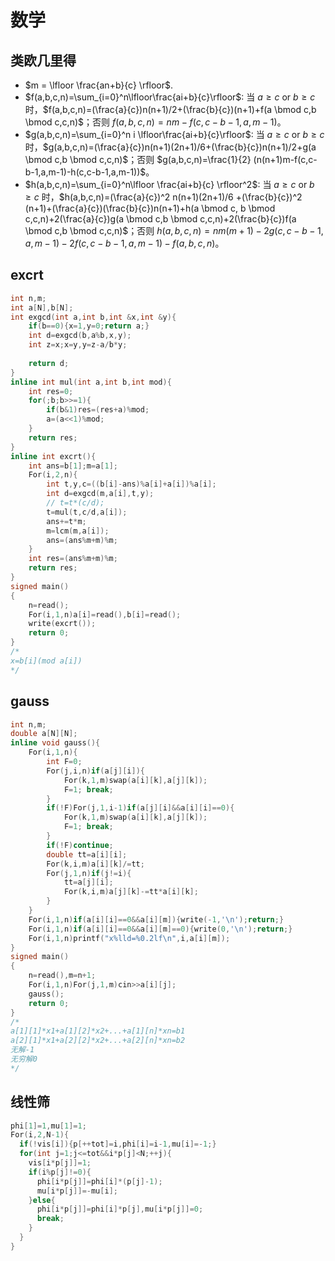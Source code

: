# 数学

## 类欧几里得

* $m = \lfloor \frac{an+b}{c} \rfloor$.
* $f(a,b,c,n)=\sum_{i=0}^n\lfloor\frac{ai+b}{c}\rfloor$: 当 $a \ge c$ or $b \ge c$ 时，$f(a,b,c,n)=(\frac{a}{c})n(n+1)/2+(\frac{b}{c})(n+1)+f(a \bmod c,b \bmod c,c,n)$；否则 $f(a,b,c,n)=nm-f(c,c-b-1,a,m-1)$。
* $g(a,b,c,n)=\sum_{i=0}^n i \lfloor\frac{ai+b}{c}\rfloor$: 当 $a \ge c$ or $b \ge c$ 时，$g(a,b,c,n)=(\frac{a}{c})n(n+1)(2n+1)/6+(\frac{b}{c})n(n+1)/2+g(a \bmod c,b \bmod c,c,n)$；否则 $g(a,b,c,n)=\frac{1}{2} (n(n+1)m-f(c,c-b-1,a,m-1)-h(c,c-b-1,a,m-1))$。
* $h(a,b,c,n)=\sum_{i=0}^n\lfloor \frac{ai+b}{c} \rfloor^2$: 当 $a \ge c$ or $b \ge c$ 时，$h(a,b,c,n)=(\frac{a}{c})^2 n(n+1)(2n+1)/6 +(\frac{b}{c})^2 (n+1)+(\frac{a}{c})(\frac{b}{c})n(n+1)+h(a \bmod c, b \bmod c,c,n)+2(\frac{a}{c})g(a \bmod c,b \bmod c,c,n)+2(\frac{b}{c})f(a \bmod c,b \bmod c,c,n)$；否则 $h(a,b,c,n)=nm(m+1)-2g(c,c-b-1,a,m-1)-2f(c,c-b-1,a,m-1)-f(a,b,c,n)$。

## excrt
```cpp
int n,m;
int a[N],b[N];
int exgcd(int a,int b,int &x,int &y){
	if(b==0){x=1,y=0;return a;}
	int d=exgcd(b,a%b,x,y);
	int z=x;x=y,y=z-a/b*y;
	
	return d;
}
inline int mul(int a,int b,int mod){
	int res=0;
	for(;b;b>>=1){
		if(b&1)res=(res+a)%mod;
		a=(a<<1)%mod;
	}
	return res;
}
inline int excrt(){
	int ans=b[1];m=a[1];
	For(i,2,n){
		int t,y,c=((b[i]-ans)%a[i]+a[i])%a[i];
		int d=exgcd(m,a[i],t,y);
		// t=t*(c/d);
		t=mul(t,c/d,a[i]);
		ans+=t*m;
		m=lcm(m,a[i]);
		ans=(ans%m+m)%m;
	}
	int res=(ans%m+m)%m;
	return res;
}
signed main()
{
	n=read();
	For(i,1,n)a[i]=read(),b[i]=read();
	write(excrt());
	return 0;
}
/*
x=b[i](mod a[i])
*/
```

## gauss

```cpp
int n,m;
double a[N][N];
inline void gauss(){
	For(i,1,n){
		int F=0;
		For(j,i,n)if(a[j][i]){
			For(k,1,m)swap(a[i][k],a[j][k]);
			F=1; break;
		}
		if(!F)For(j,1,i-1)if(a[j][i]&&a[i][i]==0){
			For(k,1,m)swap(a[i][k],a[j][k]);
			F=1; break;	
		}
		if(!F)continue;
		double tt=a[i][i];
		For(k,i,m)a[i][k]/=tt;
		For(j,1,n)if(j!=i){
			tt=a[j][i];
			For(k,i,m)a[j][k]-=tt*a[i][k];
		}
	}
	For(i,1,n)if(a[i][i]==0&&a[i][m]){write(-1,'\n');return;}
	For(i,1,n)if(a[i][i]==0&&a[i][m]==0){write(0,'\n');return;}
	For(i,1,n)printf("x%lld=%0.2lf\n",i,a[i][m]);
}
signed main()
{
	n=read(),m=n+1;
	For(i,1,n)For(j,1,m)cin>>a[i][j];
	gauss();
	return 0;
}
/*
a[1][1]*x1+a[1][2]*x2+...+a[1][n]*xn=b1
a[2][1]*x1+a[2][2]*x2+...+a[2][n]*xn=b2
无解-1
无穷解0
*/
```
## 线性筛
```cpp
phi[1]=1,mu[1]=1;
For(i,2,N-1){
  if(!vis[i]){p[++tot]=i,phi[i]=i-1,mu[i]=-1;}
  for(int j=1;j<=tot&&i*p[j]<N;++j){
    vis[i*p[j]]=1;
    if(i%p[j]!=0){
      phi[i*p[j]]=phi[i]*(p[j]-1);
      mu[i*p[j]]=-mu[i];
    }else{
      phi[i*p[j]]=phi[i]*p[j],mu[i*p[j]]=0;
      break;
    }
  }
}
```

